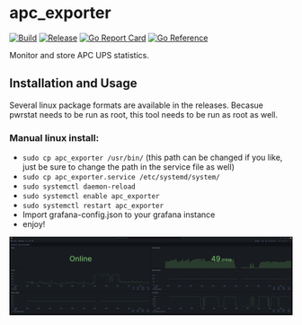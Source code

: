 # apc_exporter
[![Build](https://github.com/kmulvey/apc_exporter/actions/workflows/build.yml/badge.svg)](https://github.com/kmulvey/apc_exporter/actions/workflows/build.yml) [![Release](https://github.com/kmulvey/apc_exporter/actions/workflows/release.yml/badge.svg)](https://github.com/kmulvey/apc_exporter/actions/workflows/release.yml) [![Go Report Card](https://goreportcard.com/badge/github.com/kmulvey/apc_exporter)](https://goreportcard.com/report/github.com/kmulvey/cpwatapc_exporterch) [![Go Reference](https://pkg.go.dev/badge/github.com/kmulvey/apc_exporter.svg)](https://pkg.go.dev/github.com/kmulvey/apc_exporter)

Monitor and store APC UPS statistics.

## Installation and Usage
Several linux package formats are available in the releases. Becasue pwrstat needs to be run as root, this tool needs to be run as root as well.

### Manual linux install:
- `sudo cp apc_exporter /usr/bin/` (this path can be changed if you like, just be sure to change the path in the service file as well)
- `sudo cp apc_exporter.service /etc/systemd/system/`
- `sudo systemctl daemon-reload`
- `sudo systemctl enable apc_exporter`
- `sudo systemctl restart apc_exporter`
- Import grafana-config.json to your grafana instance
- enjoy!

![Screenshot](https://github.com/kmulvey/apc_exporter/blob/main/screenshot.jpg?raw=true)
